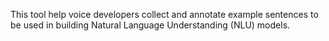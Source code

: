 This tool help voice developers collect and annotate example sentences to be used in building Natural Language Understanding (NLU) models.

